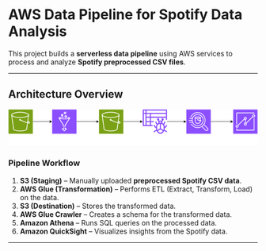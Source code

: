 # AWS Data Pipeline for Spotify Data Analysis

This project builds a **serverless data pipeline** using AWS services to process and analyze **Spotify preprocessed CSV files**.

---

## **Architecture Overview**
![AWS Data Pipeline](https://github.com/yashanand7227/Spotify-data-AWS-project/blob/main/Spotify_AWS_architecture.png)

### **Pipeline Workflow**
1. **S3 (Staging)** – Manually uploaded **preprocessed Spotify CSV data**.
2. **AWS Glue (Transformation)** – Performs ETL (Extract, Transform, Load) on the data.
3. **S3 (Destination)** – Stores the transformed data.
4. **AWS Glue Crawler** – Creates a schema for the transformed data.
5. **Amazon Athena** – Runs SQL queries on the processed data.
6. **Amazon QuickSight** – Visualizes insights from the Spotify data.

---

